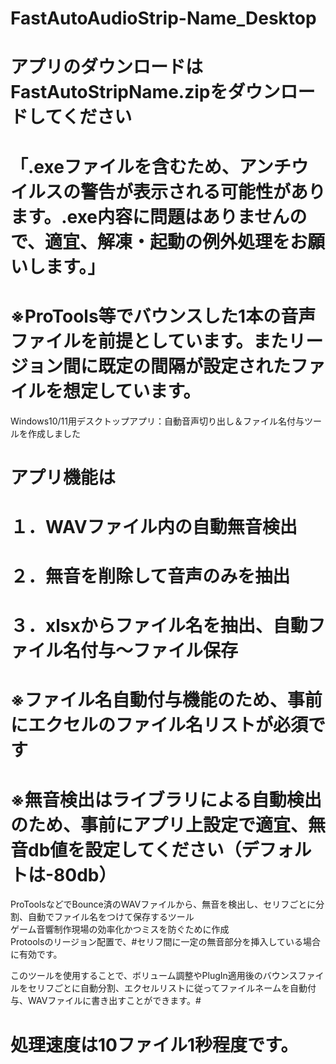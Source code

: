 # FastAutoAudioStrip-Name_Desktop
# アプリのダウンロードはFastAutoStripName.zipをダウンロードしてください
# 「.exeファイルを含むため、アンチウイルスの警告が表示される可能性があります。.exe内容に問題はありませんので、適宜、解凍・起動の例外処理をお願いします。」
# ※ProTools等でバウンスした1本の音声ファイルを前提としています。またリージョン間に既定の間隔が設定されたファイルを想定しています。
Windows10/11用デスクトップアプリ：自動音声切り出し＆ファイル名付与ツールを作成しました

# アプリ機能は
# １．WAVファイル内の自動無音検出  
# ２．無音を削除して音声のみを抽出  
# ３．xlsxからファイル名を抽出、自動ファイル名付与～ファイル保存

# ※ファイル名自動付与機能のため、事前にエクセルのファイル名リストが必須です
# ※無音検出はライブラリによる自動検出のため、事前にアプリ上設定で適宜、無音db値を設定してください（デフォルトは-80db）

ProToolsなどでBounce済のWAVファイルから、無音を検出し、セリフごとに分割、自動でファイル名をつけて保存するツール  
ゲーム音響制作現場の効率化かつミスを防ぐために作成  
Protoolsのリージョン配置で、#セリフ間に一定の無音部分を挿入している場合に有効です。

このツールを使用することで、ボリューム調整やPlugIn適用後のバウンスファイルをセリフごとに自動分割、エクセルリストに従ってファイルネームを自動付与、WAVファイルに書き出すことができます。# 
# 処理速度は10ファイル1秒程度です。
